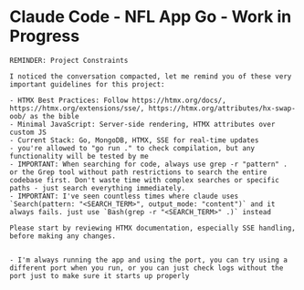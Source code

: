 # Claude Code - NFL App Go - Work in Progress
    REMINDER: Project Constraints

    I noticed the conversation compacted, let me remind you of these very important guidelines for this project:

    - HTMX Best Practices: Follow https://htmx.org/docs/, https://htmx.org/extensions/sse/, https://htmx.org/attributes/hx-swap-oob/ as the bible
    - Minimal JavaScript: Server-side rendering, HTMX attributes over custom JS
    - Current Stack: Go, MongoDB, HTMX, SSE for real-time updates
    - you're allowed to "go run ." to check compilation, but any functionality will be tested by me
    - IMPORTANT: When searching for code, always use grep -r "pattern" . or the Grep tool without path restrictions to search the entire codebase first. Don't waste time with complex searches or specific paths - just search everything immediately.
    - IMPORTANT: I've seen countless times where claude uses `Search(pattern: "<SEARCH_TERM>", output_mode: "content")` and it always fails. just use `Bash(grep -r "<SEARCH_TERM>" .)` instead
    
    Please start by reviewing HTMX documentation, especially SSE handling, before making any changes.


    - I'm always running the app and using the port, you can try using a different port when you run, or you can just check logs without the port just to make sure it starts up properly

